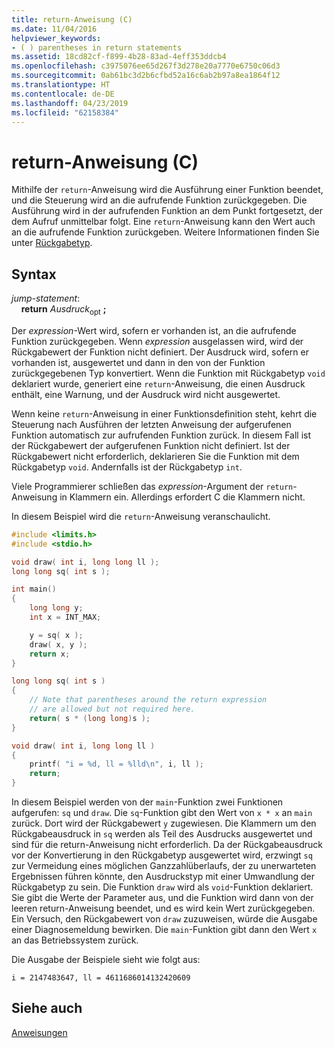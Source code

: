 ```yaml
---
title: return-Anweisung (C)
ms.date: 11/04/2016
helpviewer_keywords:
- ( ) parentheses in return statements
ms.assetid: 18cd82cf-f899-4b28-83ad-4eff353ddcb4
ms.openlocfilehash: c3975076ee65d267f3d278e20a7770e6750c06d3
ms.sourcegitcommit: 0ab61bc3d2b6cfbd52a16c6ab2b97a8ea1864f12
ms.translationtype: HT
ms.contentlocale: de-DE
ms.lasthandoff: 04/23/2019
ms.locfileid: "62158384"
---
```

# <a name="return-statement-c"></a>return-Anweisung (C)

Mithilfe der `return`-Anweisung wird die Ausführung einer Funktion beendet, und die Steuerung wird an die aufrufende Funktion zurückgegeben. Die Ausführung wird in der aufrufenden Funktion an dem Punkt fortgesetzt, der dem Aufruf unmittelbar folgt. Eine `return`-Anweisung kann den Wert auch an die aufrufende Funktion zurückgeben. Weitere Informationen finden Sie unter [Rückgabetyp](../c-language/return-type.md).

## <a name="syntax"></a>Syntax

*jump-statement*:<br/>
&nbsp;&nbsp;&nbsp;&nbsp;**return** *Ausdruck*<sub>opt</sub> **;**

Der *expression*-Wert wird, sofern er vorhanden ist, an die aufrufende Funktion zurückgegeben. Wenn *expression* ausgelassen wird, wird der Rückgabewert der Funktion nicht definiert. Der Ausdruck wird, sofern er vorhanden ist, ausgewertet und dann in den von der Funktion zurückgegebenen Typ konvertiert. Wenn die Funktion mit Rückgabetyp `void` deklariert wurde, generiert eine `return`-Anweisung, die einen Ausdruck enthält, eine Warnung, und der Ausdruck wird nicht ausgewertet.

Wenn keine `return`-Anweisung in einer Funktionsdefinition steht, kehrt die Steuerung nach Ausführen der letzten Anweisung der aufgerufenen Funktion automatisch zur aufrufenden Funktion zurück. In diesem Fall ist der Rückgabewert der aufgerufenen Funktion nicht definiert. Ist der Rückgabewert nicht erforderlich, deklarieren Sie die Funktion mit dem Rückgabetyp `void`. Andernfalls ist der Rückgabetyp `int`.

Viele Programmierer schließen das *expression*-Argument der `return`-Anweisung in Klammern ein. Allerdings erfordert C die Klammern nicht.

In diesem Beispiel wird die `return`-Anweisung veranschaulicht.

```C
#include <limits.h>
#include <stdio.h>

void draw( int i, long long ll );
long long sq( int s );

int main()
{
    long long y;
    int x = INT_MAX;

    y = sq( x );
    draw( x, y );
    return x;
}

long long sq( int s )
{
    // Note that parentheses around the return expression
    // are allowed but not required here.
    return( s * (long long)s );
}

void draw( int i, long long ll )
{
    printf( "i = %d, ll = %lld\n", i, ll );
    return;
}
```

In diesem Beispiel werden von der `main`-Funktion zwei Funktionen aufgerufen: `sq` und `draw`. Die `sq`-Funktion gibt den Wert von `x * x` an `main` zurück. Dort wird der Rückgabewert `y` zugewiesen. Die Klammern um den Rückgabeausdruck in `sq` werden als Teil des Ausdrucks ausgewertet und sind für die return-Anweisung nicht erforderlich. Da der Rückgabeausdruck vor der Konvertierung in den Rückgabetyp ausgewertet wird, erzwingt `sq` zur Vermeidung eines möglichen Ganzzahlüberlaufs, der zu unerwarteten Ergebnissen führen könnte, den Ausdruckstyp mit einer Umwandlung der Rückgabetyp zu sein. Die Funktion `draw` wird als `void`-Funktion deklariert. Sie gibt die Werte der Parameter aus, und die Funktion wird dann von der leeren return-Anweisung beendet, und es wird kein Wert zurückgegeben. Ein Versuch, den Rückgabewert von `draw` zuzuweisen, würde die Ausgabe einer Diagnosemeldung bewirken. Die `main`-Funktion gibt dann den Wert `x` an das Betriebssystem zurück.

Die Ausgabe der Beispiele sieht wie folgt aus:

```Output
i = 2147483647, ll = 4611686014132420609
```

## <a name="see-also"></a>Siehe auch

[Anweisungen](../c-language/statements-c.md)

